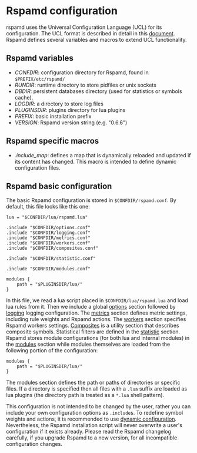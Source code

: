 # Rspamd configuration

rspamd uses the Universal Configuration Language (UCL) for its configuration. The UCL format is described in detail in this [document](ucl.md). Rspamd defines several variables and macros to extend
UCL functionality.

## Rspamd variables

- *CONFDIR*: configuration directory for Rspamd, found in `$PREFIX/etc/rspamd/`
- *RUNDIR*: runtime directory to store pidfiles or unix sockets
- *DBDIR*: persistent databases directory (used for statistics or symbols cache).
- *LOGDIR*: a directory to store log files
- *PLUGINSDIR*: plugins directory for lua plugins
- *PREFIX*: basic installation prefix
- *VERSION*: Rspamd version string (e.g. "0.6.6")

## Rspamd specific macros

- *.include_map*: defines a map that is dynamically reloaded and updated if its content has changed. This macro is intended to define dynamic configuration files.

## Rspamd basic configuration

The basic Rspamd configuration is stored in `$CONFDIR/rspamd.conf`. By default, this file looks like this one:

~~~ucl
lua = "$CONFDIR/lua/rspamd.lua"

.include "$CONFDIR/options.conf"
.include "$CONFDIR/logging.conf"
.include "$CONFDIR/metrics.conf"
.include "$CONFDIR/workers.conf"
.include "$CONFDIR/composites.conf"

.include "$CONFDIR/statistic.conf"

.include "$CONFDIR/modules.conf"

modules {
	path = "$PLUGINSDIR/lua/"
}
~~~

In this file, we read a lua script placed in `$CONFDIR/lua/rspamd.lua` and load lua rules from it. Then we include a global [options](options.md) section followed by [logging](logging.md) logging configuration. The [metrics](metrics.md) section defines metric settings, including rule weights and Rspamd actions. The [workers](../workers/index.md) section specifies Rspamd workers settings. [Composites](composites.md) is a utility section that describes composite symbols. Statistical filters are defined in the [statistic](statistic.md) section. Rspamd stores module configurations (for both lua and internal modules) in the [modules](../modules/index.md) section while modules themselves are loaded from the following portion of the configuration:

~~~ucl
modules {
	path = "$PLUGINSDIR/lua/"
}
~~~

The modules section defines the path or paths of directories or specific files. If a directory is specified then all files with a `.lua` suffix are loaded as lua plugins (the directory path is treated as a `*.lua` shell pattern).

This configuration is not intended to be changed by the user, rather you can include your own configuration options as `.include`s. To redefine symbol weights and actions, it is recommended to use [dynamic configuration](settings.md). Nevertheless, the Rspamd installation script will never overwrite a user's configuration if it exists already. Please read the Rspamd changelog carefully, if you upgrade Rspamd to a new version, for all incompatible configuration changes.
